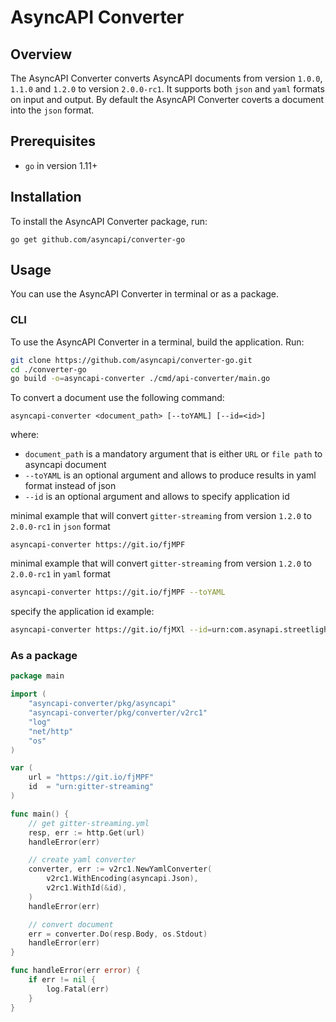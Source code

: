 # AsyncAPI Converter

## Overview

The AsyncAPI Converter converts AsyncAPI documents from version `1.0.0`, `1.1.0` and `1.2.0` to version `2.0.0-rc1`. It supports both `json` and `yaml` formats on input and output. By default the AsyncAPI Converter coverts a document into the `json` format.

## Prerequisites

- `go` in version 1.11+

## Installation

 To install the AsyncAPI Converter package, run:

`go get github.com/asyncapi/converter-go`

## Usage

You can use the AsyncAPI Converter in terminal or as a package.

### CLI

To use the AsyncAPI Converter in a terminal, build the application. Run:

```bash
git clone https://github.com/asyncapi/converter-go.git
cd ./converter-go
go build -o=asyncapi-converter ./cmd/api-converter/main.go
```

To convert a document use the following command:

```text
asyncapi-converter <document_path> [--toYAML] [--id=<id>]
```

where:

- `document_path` is a mandatory argument that is either `URL` or `file path` to asyncapi document
- `--toYAML` is an optional argument and allows to produce results in yaml format instead of json
- `--id` is an optional argument and allows to specify application id

minimal example that will convert `gitter-streaming` from version `1.2.0` to `2.0.0-rc1` in `json` format

```text
asyncapi-converter https://git.io/fjMPF
```

minimal example that will convert `gitter-streaming` from version `1.2.0` to `2.0.0-rc1` in `yaml` format

```bash
asyncapi-converter https://git.io/fjMPF --toYAML
```

specify the application id example:

```bash
asyncapi-converter https://git.io/fjMXl --id=urn:com.asynapi.streetlights
```

### As a package

```go
package main

import (
	"asyncapi-converter/pkg/asyncapi"
	"asyncapi-converter/pkg/converter/v2rc1"
	"log"
	"net/http"
	"os"
)

var (
	url = "https://git.io/fjMPF"
	id  = "urn:gitter-streaming"
)

func main() {
	// get gitter-streaming.yml
	resp, err := http.Get(url)
	handleError(err)

	// create yaml converter
	converter, err := v2rc1.NewYamlConverter(
		v2rc1.WithEncoding(asyncapi.Json),
		v2rc1.WithId(&id),
	)
	handleError(err)

	// convert document
	err = converter.Do(resp.Body, os.Stdout)
	handleError(err)
}

func handleError(err error) {
	if err != nil {
		log.Fatal(err)
	}
}
```